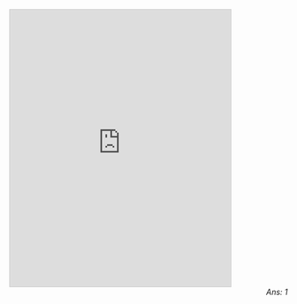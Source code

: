 <iframe src="https://www.desmos.com/calculator/y8aqnveo4x?embed" width="400" height="500" style="border: 1px solid #ccc" frameborder=0></iframe>

<div style="font-style: italic; text-align: right">Ans: 1</div>
